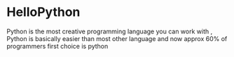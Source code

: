 # HelloPython
Python is the most creative programming language you can work with , Python is basically easier than most other language and now approx 60% of programmers first choice is python

